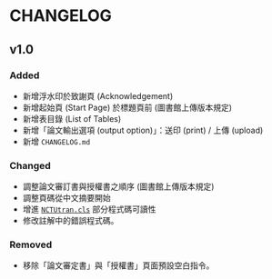# CHANGELOG

## v1.0

### Added

* 新增浮水印於致謝頁 (Acknowledgement)
* 新增起始頁 (Start Page) 於標題頁前 (圖書館上傳版本規定)
* 新增表目錄 (List of Tables)
* 新增「論文輸出選項 (output option)」：送印 (print) / 上傳 (upload)
* 新增 `CHANGELOG.md`

### Changed

* 調整論文審訂書與授權書之順序 (圖書館上傳版本規定) 
* 調整頁碼從中文摘要開始
* 增進 [`NCTUtran.cls`](Class/NCTUtran.cls) 部分程式碼可讀性
* 修改註解中的錯誤程式碼。

### Removed

* 移除「論文審定書」與「授權書」頁面預設空白指令。